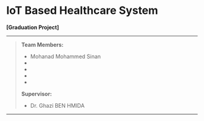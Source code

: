 # IoT Based Healthcare System

**[Graduation Project]**

----
>**Team Members:**
>- Mohanad Mohammed Sinan
>- 
>- 
>- 
>- 
>**Supervisor:**
>- Dr. Ghazi BEN HMIDA
----

